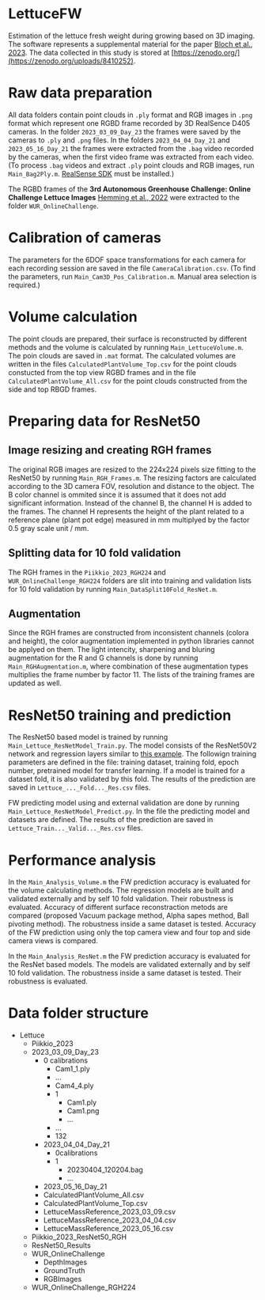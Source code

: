 # LettuceFW
Estimation of the lettuce fresh weight during growing based on 3D imaging. The software represents a supplemental material for the paper [Bloch et al., 2023](). The data collected in this study is stored at [https://zenodo.org/](https://zenodo.org/uploads/8410252).

# Raw data preparation
All data folders contain point clouds in `.ply` format and RGB images in `.png` format which represent one RGBD frame recorded by 3D RealSence D405 cameras. In the folder `2023_03_09_Day_23` the frames were saved by the cameras to `.ply` and `.png` files. In the folders `2023_04_04_Day_21` and `2023_05_16_Day_21` the frames were extracted from the `.bag` video recorded by the cameras, when the first video frame was extracted from each video. (To process `.bag` videos and extract `.ply` point clouds and RGB images, run `Main_Bag2Ply.m`. [RealSense SDK](https://www.intelrealsense.com/sdk-2/) must be installed.)

The RGBD frames of the **3rd Autonomous Greenhouse Challenge: Online Challenge Lettuce Images** [Hemming et al., 2022](https://data.4tu.nl/articles/_/15023088/1) were extracted to the folder `WUR_OnlineChallenge`.

# Calibration of cameras
The parameters for the 6DOF space transformations for each camera for each recording session are saved in the file `CameraCalibration.csv`. (To find the parameters, run `Main_Cam3D_Pos_Calibration.m`. Manual area selection is required.)

# Volume calculation
The point clouds are prepared, their surface is reconstructed by different methods and the volume is calculated by running `Main_LettuceVolume.m`. The poin clouds are saved in `.mat` format. The calculated volumes are written in the files `CalculatedPlantVolume_Top.csv` for the point clouds constucted from the top view RGBD frames and in the file `CalculatedPlantVolume_All.csv` for the point clouds constructed from the side and top RBGD frames.

# Preparing data for ResNet50

## Image resizing and creating RGH frames
The original RGB images are resized to the 224x224 pixels size fitting to the ResNet50 by running `Main_RGH_Frames.m`. The resizing factors are calculated according to the 3D camera FOV, resolution and distance to the object. The B color channel is ommited since it is assumed that it does not add significant information. Instead of the channel B, the channel H is added to the frames. The channel H represents the height of the plant related to a reference plane (plant pot edge) measured in mm multiplyed by the factor 0.5 gray scale unit / mm.

## Splitting data for 10 fold validation
The RGH frames in the `Piikkio_2023_RGH224` and `WUR_OnlineChallenge_RGH224` folders are slit into training and validation lists for 10 fold validation by running  `Main_DataSplit10Fold_ResNet.m`.

## Augmentation
Since the RGH frames are constructed from inconsistent channels (colora and height), the color augmentation implemented in python libraries cannot be applyed on them. The light intencity, sharpening and bluring augmentation for the R and G channels is done by running `Main_RGHAugmentation.m`, where combination of these augmentation types multiplies the frame number by factor 11. The lists of the training frames are updated as well.

# ResNet50 training and prediction
The ResNet50 based model is trained by running `Main_Lettuce_ResNetModel_Train.py`. The model consists of the ResNet50V2 network and regression layers similar to [this example](https://www.kaggle.com/code/amanabdullayev/age-prediction-from-photo-using-cnn-resnet50/notebook). The followign training parameters are defined in the file: training dataset, training fold, epoch number, pretrained model for transfer learning. If a model is trained for a dataset fold, it is also validated by this fold. The results of the prediction are saved in `Lettuce_..._Fold..._Res.csv` files.

FW predicting model using and external validation are done by running `Main_Lettuce_ResNetModel_Predict.py`. In the file the predicting model and datasets are defined. The results of the prediction are saved in `Lettuce_Train..._Valid..._Res.csv` files.

# Performance analysis
In the `Main_Analysis_Volume.m` the FW prediction accuracy is evaluated for the volume calculating methods. The regression models are built and validated externally and by self 10 fold validation. Their robustness is evaluated. Accuracy of different surface reconstraction metods are compared (proposed Vacuum package method, Alpha sapes method, Ball pivoting method). The robustness inside a same dataset is tested. Accuracy of the FW prediction using only the top camera view and four top and side camera views is compared.

In the `Main_Analysis_ResNet.m` the FW prediction accuracy is evaluated for the ResNet based models. The models are validated externally and by self 10 fold validation. The robustness inside a same dataset is tested. Their robustness is evaluated. 

# Data folder structure
- Lettuce
  - Piikkio_2023
  - 2023_03_09_Day_23
    - 0 calibrations
        - Cam1_1.ply
        - ...
        - Cam4_4.ply
      - 1
        - Cam1.ply
        - Cam1.png
        - ...
      - ...
      - 132
    - 2023_04_04_Day_21
      - 0calibrations
      - 1
        - 20230404_120204.bag
        - ...
    - 2023_05_16_Day_21
    - CalculatedPlantVolume_All.csv
    - CalculatedPlantVolume_Top.csv
    - LettuceMassReference_2023_03_09.csv
    - LettuceMassReference_2023_04_04.csv
    - LettuceMassReference_2023_05_16.csv
  - Piikkio_2023_ResNet50_RGH
  - ResNet50_Results
  - WUR_OnlineChallenge
    - DepthImages
    - GroundTruth
    - RGBImages
  - WUR_OnlineChallenge_RGH224
